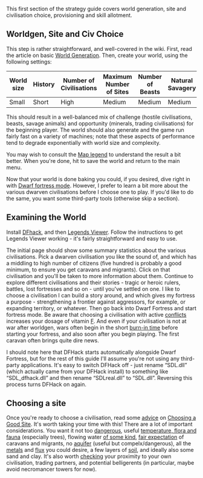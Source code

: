 This first section of the strategy guide covers world generation, site
and civilisation choice, provisioning and skill allotment.

Worldgen, Site and Civ Choice
-----------------------------

This step is rather straightforward, and well-covered in the wiki.
First, read the article on basic [World Generation](http://dwarffortresswiki.org/index.php/World_Generation "wikilink"). Then, create your world, using
the following settings:

World size | History | Number of Civilisations | Maximum Number of Sites | Number of Beasts | Natural Savagery |  Mineral Occurrence
---------- | ------- | ----------------------- | ----------------------- | ---------------- | ---------------- | -------------------
Small      | Short   | High                    | Medium                  | Medium           | Medium           | Frequent

This should result in a well-balanced mix of challenge (hostile
civilisations, beasts, savage animals) and opportunity (minerals,
trading civilisations) for the beginning player. The world should also
generate and the game run fairly fast on a variety of machines; note
that these aspects of performance tend to degrade exponentially with
world size and complexity.

You may wish to consult the [Map legend](http://dwarffortresswiki.org/index.php/Map_legend "wikilink") to
understand the result a bit better. When you're done, hit to save the
world and return to the main menu.

Now that your world is done baking you could, if you desired, dive right
in with [Dwarf fortress mode](http://dwarffortresswiki.org/index.php/Dwarf_fortress_mode "wikilink"). However,
I prefer to learn a bit more about the various dwarven civilisations
before I choose one to play. If you'd like to do the same, you want some
third-party tools (otherwise skip a section).

Examining the World
-------------------

Install [DFhack](http://dwarffortresswiki.org/index.php/Utility:DFHack "wikilink"), and then [Legends
Viewer](http://www.bay12forums.com/smf/index.php?topic=154617.0). Follow
the instructions to get Legends Viewer working - it's fairly
straightforward and easy to use.

The initial page should show some summary statistics about the various
civilisations. Pick a dwarven civilisation you like the sound of, and
which has a middling to high number of citizens (five hundred is
probably a good minimum, to ensure you get caravans and migrants). Click
on that civilisation and you'll be taken to more information about them.
Continue to explore different civilisations and their stories - tragic
or heroic rulers, battles, lost fortresses and so on - until you've
settled on one. I like to choose a civilisation I can build a story
around, and which gives my fortress a purpose - strengthening a frontier
against aggressors, for example, or expanding territory, or whatever.
Then go back into Dwarf Fortress and start fortress mode. Be aware that
choosing a civilisation with active [conflicts](http://dwarffortresswiki.org/index.php/War "wikilink")
increases your dosage of vitamin [F](http://dwarffortresswiki.org/index.php/Fun "wikilink"). And even if your
civilisation is not at war after worldgen, wars often begin in the short
[burn-in time](http://dwarffortresswiki.org/index.php/World_activities#Advancing_time "wikilink") before
starting your fortress, and also soon after you begin playing. The first
caravan often brings quite dire news.

I should note here that DFHack starts automatically alongside Dwarf
Fortress, but for the rest of this guide I'll assume you're not using
any third-party applications. It's easy to switch DFHack off - just
rename “SDL.dll” (which actually came from your DFHack install) to
something like “SDL\_dfhack.dll” and then rename “SDLreal.dll” to
“SDL.dll”. Reversing this process turns DFHack on again.

Choosing a site
---------------

Once you're ready to choose a civilisation, read some
[advice](http://dwarffortresswiki.org/index.php/Embark "wikilink") on [Choosing a Good
Site](http://dwarffortresswiki.org/index.php/Quickstart_guide#Choosing_a_Good_Site "wikilink"). It's worth
taking your time with this! There are a lot of important considerations.
You want it not too [dangerous](http://dwarffortresswiki.org/index.php/Surroundings "wikilink"), useful
[temperature, flora and fauna](http://dwarffortresswiki.org/index.php/Biome "wikilink") (especially trees),
flowing water [of some kind](http://dwarffortresswiki.org/index.php/River "wikilink"), [fair
expectation](http://dwarffortresswiki.org/index.php/Civilisation#Dead_and_Struggling_Civilizations "wikilink")
of caravans and migrants, no [aquifer](http://dwarffortresswiki.org/index.php/Aquifer "wikilink") (useful but
compelx/dangerous), all the [metals](http://dwarffortresswiki.org/index.php/Ore "wikilink") and
[flux](http://dwarffortresswiki.org/index.php/Flux "wikilink") you could desire, a few layers of
[soil](http://dwarffortresswiki.org/index.php/Stone_layers#Soil "wikilink"), and ideally also some sand and
clay. It's also worth [checking](http://dwarffortresswiki.org/index.php/Embark#Changing_Views "wikilink") your
proximity to your own civilisation, trading partners, and potential
belligerents (in particular, maybe avoid necromancer towers for now).